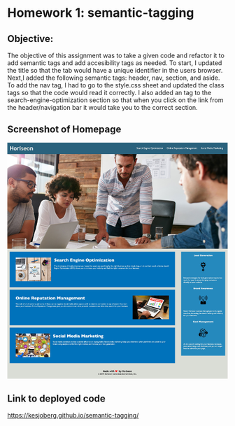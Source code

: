# Homework 1: semantic-tagging
## Objective:

The objective of this assignment was to take a given code and refactor it to add semantic tags and add accesibility tags
as needed. To start, I updated the title so that the tab would have a unique identifier in the users browser. Next,I added the following semantic tags: header, nav, section, and aside. To add the nav tag, I had to go to the style.css sheet and updated the class tags so that the code would read it correctly. I also added an <id> tag to the search-engine-optimization section so that when you click on the link from the header/navigation bar it would take you to the correct section. 

## Screenshot of Homepage
![Image of the webpage with my updated code.](./assets/images/homework-screenshot.jpg)

## Link to deployed code
https://kesjoberg.github.io/semantic-tagging/
